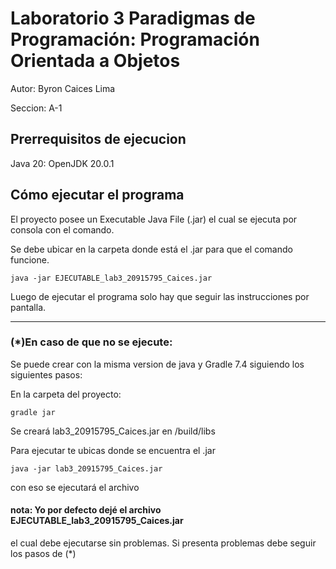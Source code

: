 # Laboratorio 3 Paradigmas de Programación: Programación Orientada a Objetos

Autor: Byron Caices Lima

Seccion: A-1

## Prerrequisitos de ejecucion 

Java 20: OpenJDK 20.0.1 

## Cómo ejecutar el programa

El proyecto posee un Executable Java File (.jar) el cual se ejecuta por consola con el comando.

Se debe ubicar en la carpeta donde está el .jar para que el comando funcione.

```
java -jar EJECUTABLE_lab3_20915795_Caices.jar
```
Luego de ejecutar el programa solo hay que seguir las instrucciones por pantalla.

--------------------------------------------------------------------------------

### (*)En caso de que no se ejecute: 
Se puede crear con la misma version de java
y Gradle 7.4 siguiendo los siguientes pasos:

En la carpeta del proyecto:

```
gradle jar
```

Se creará lab3_20915795_Caices.jar en /build/libs

Para ejecutar te ubicas donde se encuentra el .jar

```
java -jar lab3_20915795_Caices.jar
```
con eso se ejecutará el archivo

#### nota: Yo por defecto dejé el archivo EJECUTABLE_lab3_20915795_Caices.jar
el cual debe ejecutarse sin problemas. Si presenta problemas debe seguir
los pasos de (*)


